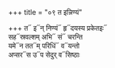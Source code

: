 +++
title = "०९ त इन्निण्यं"

+++
त᳓ इ᳓न् निण्यं᳓ हृ᳓दयस्य प्रकेतइः᳓  
सह᳓स्रवल्शम् अभि᳓ सं᳓ चरन्ति  
यमे᳓न तत᳓म् परिधिं᳓ व᳓यन्तो  
अप्सर᳓स उ᳓प सेदुर् व᳓सिष्ठाः